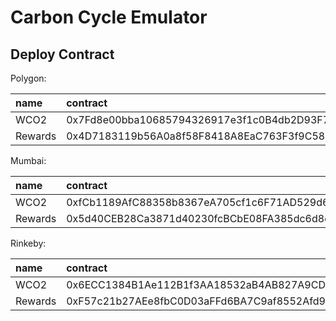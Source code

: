 # Carbon Cycle Emulator

## Deploy Contract

Polygon:

| name             | contract                                   |
|:-----------------|:-------------------------------------------|
| WCO2             | 0x7Fd8e00bba10685794326917e3f1c0B4db2D93F7 |
| Rewards          | 0x4D7183119b56A0a8f58F8418A8EaC763F3f9C588 |

Mumbai:

| name             | contract                                   |
|:-----------------|:-------------------------------------------|
| WCO2             | 0xfCb1189AfC88358b8367eA705cf1c6F71AD529d6 |
| Rewards          | 0x5d40CEB28Ca3871d40230fcBCbE08FA385dc6d8d |

Rinkeby:

| name             | contract                                   |
|:-----------------|:-------------------------------------------|
| WCO2             | 0x6ECC1384B1Ae112B1f3AA18532aB4AB827A9CDC6 |
| Rewards          | 0xF57c21b27AEe8fbC0D03aFFd6BA7C9af8552Afd9 |


